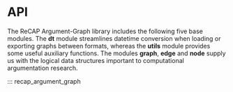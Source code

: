 # API

The ReCAP Argument-Graph library includes the following five base modules. The **dt** module streamlines datetime conversion when loading or exporting graphs between formats,
whereas the **utils** module provides some useful auxiliary functions. The modules **graph**, **edge** and **node** supply us with the logical data structures important to computational argumentation research.

::: recap_argument_graph
